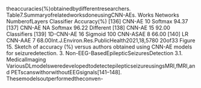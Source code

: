 theaccuracies(%)obtainedbydifferentresearchers.
Table7.SummaryofrelatedworksdoneusingCNN-AEs.
Works Networks NumberofLayers Classifier Accuracy(%)
[136] CNN-AE 10 Softmax 94.37
[137] CNN-AE NA Softmax 96.22
Different
[138] CNN-AE 15 92.00
Classifiers
[139] 1D-CNN-AE 16 Sigmoid 100
CNN-ASAE 8 66.00
[140] LR
CNN-AAE 7 68.00Int.J.Environ.Res.PublicHealth2021,18,5780 20of33
Figure 15. Sketch of accuracy (%) versus authors obtained using CNN-AE models for
seizuredetection.
3. Non-EEG-BasedEpilepticSeizuresDetection
3.1. MedicalImaging
VariousDLmodelsweredevelopedtodetectepilepticseizureusingsMRI,fMRI,and
PETscanswithorwithoutEEGsignals[141–148]. Thesemodelsoutperformedtheconven-